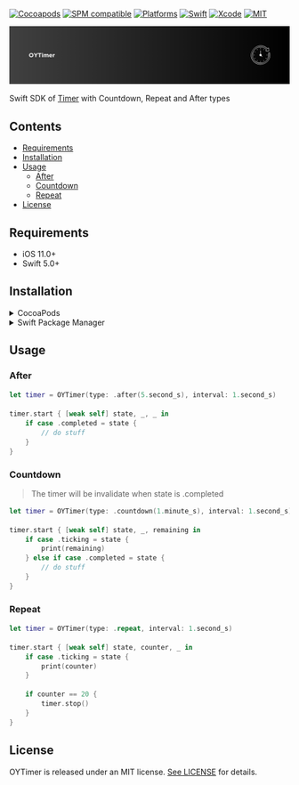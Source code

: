 [![Cocoapods](https://img.shields.io/cocoapods/v/OYTimer.svg)](https://cocoapods.org/pods/OYTimer)
[![SPM compatible](https://img.shields.io/badge/SPM-Compatible-red.svg?style=flat)](https://swift.org/package-manager/)
[![Platforms](https://img.shields.io/badge/platforms-iOS-yellow.svg)](https://github.com/osmanyildirim/OYTimer)
[![Swift](https://img.shields.io/badge/Swift-5.7-orange.svg)](https://swift.org)
[![Xcode](https://img.shields.io/badge/Xcode-14.2-blue.svg)](https://developer.apple.com/xcode)
[![MIT](https://img.shields.io/badge/License-MIT-lightgray.svg)](https://opensource.org/licenses/MIT)

<p align="left">
  <img src="Assets/Banner.png" title="OYTimer">
</p>

Swift SDK of [Timer](https://developer.apple.com/documentation/foundation/timer) with Countdown, Repeat and After types

## Contents

- [Requirements](#requirements)
- [Installation](#installation)
- [Usage](#usage)
    - [After](#after)
    - [Countdown](#countdown)
    - [Repeat](#repeat)
- [License](#license)

## Requirements

* iOS 11.0+
* Swift 5.0+

## Installation

<details>
<summary>CocoaPods</summary>
<br/>
<p>Add the following line to your <code>Podfile</code></p>

```
pod 'OYTimer'
```
</details>

<details>
<summary>Swift Package Manager</summary>
<br/>
<p>Add OYTimer as a dependency to your <code>Package.swift</code> and specify OYTimer as a target dependency</p>

```swift
import PackageDescription
  
let package = Package(
    name: "YOUR_PROJECT_NAME",
    targets: [],
    dependencies: [
        .package(url: "https://github.com/osmanyildirim/OYTimer", .upToNextMinor(from: "1.0")),
    ],
    targets: [
        .target(
            name: "YOUR_PROJECT_NAME",
            dependencies: ["OYTimer"])
    ]
)
```
</details>

## Usage

### After

```swift
let timer = OYTimer(type: .after(5.second_s), interval: 1.second_s)

timer.start { [weak self] state, _, _ in
    if case .completed = state {
        // do stuff
    }
}
```

### Countdown

> The timer will be invalidate when state is .completed

```swift
let timer = OYTimer(type: .countdown(1.minute_s), interval: 1.second_s)

timer.start { [weak self] state, _, remaining in
    if case .ticking = state {
        print(remaining)
    } else if case .completed = state {
        // do stuff
    }
}
```

### Repeat

```swift
let timer = OYTimer(type: .repeat, interval: 1.second_s)

timer.start { [weak self] state, counter, _ in
    if case .ticking = state {
        print(counter)
    }

    if counter == 20 {
        timer.stop()
    }
}
```

## License
OYTimer is released under an MIT license. [See LICENSE](https://github.com/osmanyildirim/OYTimer/blob/main/LICENSE) for details.